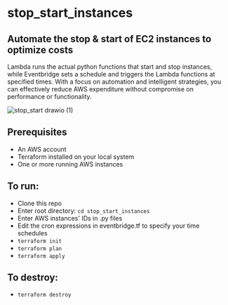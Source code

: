 # stop_start_instances  
## Automate the stop & start of EC2 instances to optimize costs    

Lambda runs the actual python functions that start and stop instances, while Eventbridge sets a schedule and triggers the Lambda functions at specified times. With a focus on automation and intelligent strategies, you can effectively reduce AWS expenditure without compromise on performance or functionality.  

![stop_start drawio (1)](https://github.com/Lily-G1/stop_start_instances/assets/104821662/2e0feeee-50d1-45ea-8b51-89d0af1252d2)  

## Prerequisites
- An AWS account  
- Terraform installed on your local system  
- One or more running AWS instances  

## To run:  
- Clone this repo  
- Enter root directory: ```cd stop_start_instances```        
- Enter AWS instances' IDs in .py files  
- Edit the cron expressions in eventbridge.tf to specify your time schedules  
- ```terraform init```
- ```terraform plan```
- ```terraform apply```

## To destroy:  
- ```terraform destroy```
